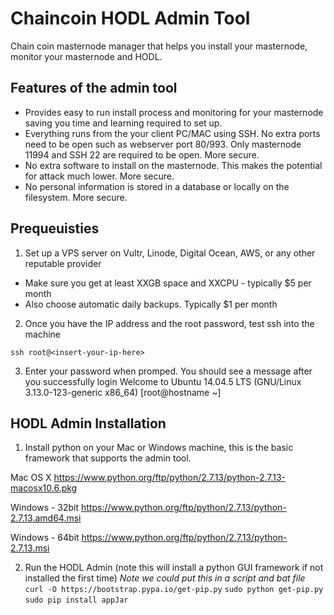 # Chaincoin HODL Admin Tool
Chain coin masternode manager that helps you install your masternode, monitor your masternode and HODL.


## Features of the admin tool
* Provides easy to run install process and monitoring for your masternode saving you time and learning required to set up.
* Everything runs from the your client PC/MAC using SSH. No extra ports need to be open such as webserver port 80/993. Only masternode 11994 and SSH 22 are required to be open. More secure.
* No extra software to install on the masternode. This makes the potential for attack much lower. More secure.
* No personal information is stored in a database or locally on the filesystem. More secure.

## Prequeuisties
1. Set up a VPS server on Vultr, Linode, Digital Ocean, AWS, or any other reputable provider
* Make sure you get at least XXGB space and XXCPU - typically $5 per month
* Also choose automatic daily backups. Typically $1 per month
2. Once you have the IP address and the root password, test ssh into the machine

`ssh root@<insert-your-ip-here>`

3. Enter your password when promped. You should see a message after you successfully login
Welcome to Ubuntu 14.04.5 LTS (GNU/Linux 3.13.0-123-generic x86_64)
[root@hostname ~]


## HODL Admin Installation
1. Install python on your Mac or Windows machine, this is the basic framework that supports the admin tool.

Mac OS X
https://www.python.org/ftp/python/2.7.13/python-2.7.13-macosx10.6.pkg

Windows - 32bit
https://www.python.org/ftp/python/2.7.13/python-2.7.13.amd64.msi

Windows - 64bit
https://www.python.org/ftp/python/2.7.13/python-2.7.13.msi

2. Run the HODL Admin (note this will install a python GUI framework if not installed the first time)
_Note we could put this in a script and bat file_
`curl -O https://bootstrap.pypa.io/get-pip.py`
`sudo python get-pip.py`
`sudo pip install appJar`

